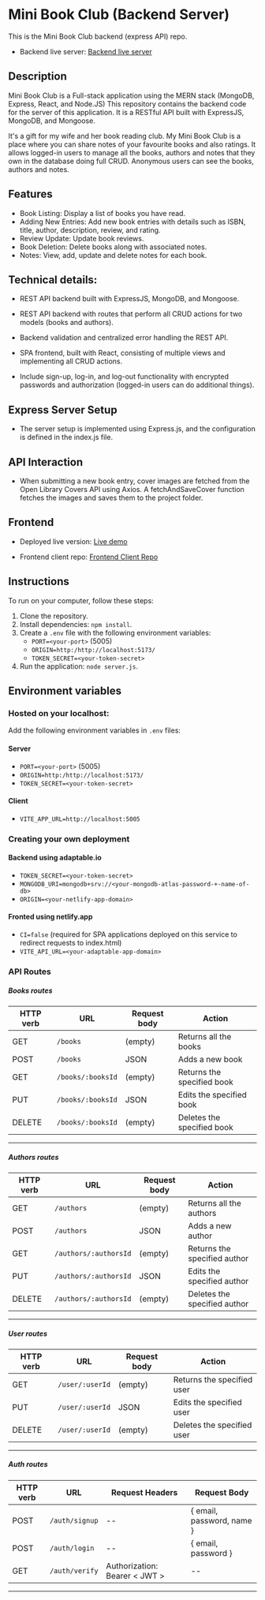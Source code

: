 # Mini Book Club (Backend Server)

This is the Mini Book Club backend (express API) repo.

- Backend live server: [Backend live server](https://bookclub-api.adaptable.app)


## Description

Mini Book Club is a Full-stack application using the MERN stack (MongoDB, Express, React, and Node.JS)
This repository contains the backend code for the server of this application. It is a RESTful API built with ExpressJS, MongoDB, and Mongoose.

It's a gift for my wife and her book reading club. My Mini Book Club is a place where you can share notes of your favourite books and also ratings. It allows logged-in users to manage all the books, authors and notes that they own in the database doing full CRUD. Anonymous users can see the books, authors and notes.

## Features

- Book Listing: Display a list of books you have read.
- Adding New Entries: Add new book entries with details such as ISBN, title, author, description, review, and rating.
- Review Update: Update book reviews.
- Book Deletion: Delete books along with associated notes.
- Notes: View, add, update and delete notes for each book.


## Technical details:

- REST API backend built with ExpressJS, MongoDB, and Mongoose.
- REST API backend with routes that perform all CRUD actions for two models (books and authors).
- Backend validation and centralized error handling the REST API.

- SPA frontend, built with React, consisting of multiple views and implementing all CRUD actions.
- Include sign-up, log-in, and log-out functionality with encrypted passwords and authorization (logged-in users can do additional things).

## Express Server Setup
- The server setup is implemented using Express.js, and the configuration is defined in the index.js file.

## API Interaction

- When submitting a new book entry, cover images are fetched from the Open Library Covers API using Axios. A fetchAndSaveCover function fetches the images and saves them to the project folder.


## Frontend

- Deployed live version: [Live demo](https://minibookclub.netlify.app)

- Frontend client repo: [Frontend Client Repo](https://github.com/donxito/frontend-booknotes)

## Instructions
To run on your computer, follow these steps:
1. Clone the repository.
2. Install dependencies: `npm install`.
3. Create a `.env` file with the following environment variables:
    - `PORT=<your-port>` (5005)
    - `ORIGIN=http:/http://localhost:5173/`
    - `TOKEN_SECRET=<your-token-secret>`
4. Run the application: `node server.js`.


## Environment variables

### Hosted on your localhost:

Add the following environment variables in `.env` files:

#### Server
- `PORT=<your-port>` (5005)
- `ORIGIN=http:/http://localhost:5173/`
- `TOKEN_SECRET=<your-token-secret>`


#### Client
- `VITE_APP_URL=http://localhost:5005`


### Creating your own deployment

#### Backend using adaptable.io

- `TOKEN_SECRET=<your-token-secret>`
- `MONGODB_URI=mongodb+srv://<your-mongodb-atlas-password-+-name-of-db>`
- `ORIGIN=<your-netlify-app-domain>`


#### Fronted using netlify.app

- `CI=false` (required for SPA applications deployed on this service to redirect requests to index.html)
- `VITE_API_URL=<your-adaptable-app-domain>`



### API Routes

##### Books routes

| HTTP verb | URL                    | Request body | Action                      |
| --------- | -----------------------| ------------ | ----------------------------|
| GET       | `/books`               | (empty)      | Returns all the books       |
| POST      | `/books`               | JSON         | Adds a new book             |
| GET       | `/books/:booksId`      | (empty)      | Returns the specified book  |
| PUT       | `/books/:booksId`      | JSON         | Edits the specified book    |
| DELETE    | `/books/:booksId`      | (empty)      | Deletes the specified book  |
-----------------------------------------------------------------------------------

##### Authors routes

| HTTP verb | URL                   | Request body | Action                       |
| --------- | ----------------------| ------------ | ---------------------------- |
| GET       | `/authors`            | (empty)      | Returns all the authors      |
| POST      | `/authors`            | JSON         | Adds a new author            |
| GET       | `/authors/:authorsId` | (empty)      | Returns the specified author |
| PUT       | `/authors/:authorsId` | JSON         | Edits the specified author   |
| DELETE    | `/authors/:authorsId` | (empty)      | Deletes the specified author |
----------------------------------------------------------------------------------

##### User routes

| HTTP verb | URL             | Request body | Action                      |
| --------- | ----------------| -------------| ----------------------------|
| GET       | `/user/:userId` | (empty)      | Returns the specified user  |
| PUT       | `/user/:userId` | JSON         | Edits the specified user    |
| DELETE    | `/user/:userId` | (empty)      | Deletes the specified user  |
---------------------------------------------------------------------------

##### Auth routes

| HTTP verb | URL            | Request Headers                 | Request Body              |
| --------- | -------------- | ------------------------------- | ------------------------- |
| POST      | `/auth/signup` | --                              | { email, password, name } |
| POST      | `/auth/login`  | --                              | { email, password }       |
| GET       | `/auth/verify` | Authorization: Bearer \< JWT \> | --                        |
--------------------------------------------------------------------------------------------
